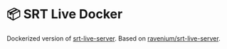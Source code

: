 # 📦 SRT Live Docker

Dockerized version of [srt-live-server](https://github.com/Edward-Wu/srt-live-server). Based on [ravenium/srt-live-server](https://github.com/ravenium/srt-live-server).